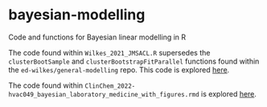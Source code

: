 # bayesian-modelling
Code and functions for Bayesian linear modelling in R

The code found within `Wilkes_2021_JMSACL.R` supersedes the `clusterBootSample` and `clusterBootstrapFitParallel` functions found within the `ed-wilkes/general-modelling` repo. This code is explored [here](https://pubmed.ncbi.nlm.nih.gov/34820670/).

The code found within `ClinChem_2022-hvac049_bayesian_laboratory_medicine_with_figures.rmd` is explored [here](https://pubmed.ncbi.nlm.nih.gov/35708152/).
